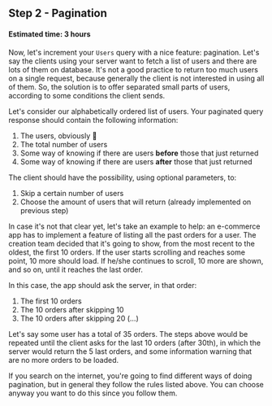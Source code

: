 ## Step 2 - Pagination
#### Estimated time: 3 hours

Now, let's increment your `Users` query with a nice feature: pagination. Let's say the clients using your server want to fetch a list of users and there are lots of them on database. It's not a good practice to return too much users on a single request, because generally the client is not interested in using all of them. So, the solution is to offer separated small parts of users, according to some conditions the client sends.

Let's consider our alphabetically ordered list of users. Your paginated query response should contain the following information:

1. The users, obviously 🤣
1. The total number of users
1. Some way of knowing if there are users **before** those that just returned
1. Some way of knowing if there are users **after** those that just returned

The client should have the possibility, using optional parameters, to:

1. Skip a certain number of users
1. Choose the amount of users that will return (already implemented on previous step)

In case it's not that clear yet, let's take an example to help: an e-commerce app has to implement a feature of listing all the past orders for a user. The creation team decided that it's going to show, from the most recent to the oldest, the first 10 orders. If the user starts scrolling and reaches some point, 10 more should load. If he/she continues to scroll, 10 more are shown, and so on, until it reaches the last order.

In this case, the app should ask the server, in that order:

1. The first 10 orders
1. The 10 orders after skipping 10
1. The 10 orders after skipping 20
(...)

Let's say some user has a total of 35 orders. The steps above would be repeated until the client asks for the last 10 orders (after 30th), in which the server would return the 5 last orders, and some information warning that are no more orders to be loaded.

If you search on the internet, you're going to find different ways of doing pagination, but in general they follow the rules listed above. You can choose anyway you want to do this since you follow them.
